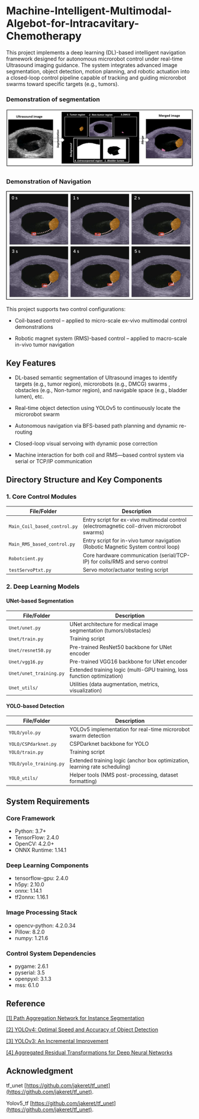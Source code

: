 # Machine-Intelligent-Multimodal-Algebot-for-Intracavitary-Chemotherapy

This project implements a deep learning (DL)-based intelligent navigation framework designed for autonomous microrobot control under real-time Ultrasound imaging guidance. The system integrates advanced image segmentation, object detection, motion planning, and robotic actuation into a closed-loop control pipeline capable of tracking and guiding microrobot swarms toward specific targets (e.g., tumors).                                    
  ### Demonstration of segmentation
   ![Demo of segmentation](Demonstration%20results/Demo%20of%20bladder%20tumor%20segmentation.png)
  ### Demonstration of Navigation
   ![Demo of Navigation](Demonstration%20results/Demo%20of%20microrobot%20swarm%20autonomous%20navigation%20to%20tumor%20regime.png)

This project supports two control configurations:

- Coil-based control – applied to micro-scale ex-vivo multimodal control demonstrations

- Robotic magnet system (RMS)-based control – applied to macro-scale in-vivo tumor navigation


## Key Features

- DL-based semantic segmentation of Ultrasound images to identify targets (e.g., tumor region), microrobots (e.g., DMCG) swarms , obstacles (e.g., Non-tumor region), and navigable space (e.g., bladder lumen), etc.

- Real-time object detection using YOLOv5 to continuously locate the microrobot swarm

- Autonomous navigation via BFS-based path planning and dynamic re-routing

- Closed-loop visual servoing with dynamic pose correction
  
- Machine interaction for both coil and RMS—based control system via serial or TCP/IP communication
## Directory Structure and Key Components

### 1. Core Control Modules

| File/Folder                  | Description                                                                                     |
|------------------------------|-------------------------------------------------------------------------------------------------|
| `Main_Coil_based_control.py` | Entry script for ex-vivo multimodal control (electromagnetic coil-driven microrobot swarms)     |
| `Main_RMS_based_control.py`  | Entry script for in-vivo tumor navigation (Robotic Magnetic System control loop)                |
| `Robotcient.py`              | Core hardware communication (serial/TCP-IP) for coils/RMS and servo control                    |
| `testServoPtxt.py`           | Servo motor/actuator testing script                                                            |

### 2. Deep Learning Models

#### UNet-based Segmentation

| File/Folder            | Description                                                                                     |
|------------------------|-------------------------------------------------------------------------------------------------|
| `Unet/unet.py`         | UNet architecture for medical image segmentation (tumors/obstacles)                            |
| `Unet/train.py`        | Training script                                     |
| `Unet/resnet50.py`     | Pre-trained ResNet50 backbone for UNet encoder                                                 |
| `Unet/vgg16.py`        | Pre-trained VGG16 backbone for UNet encoder                                                    |
| `Unet/unet_training.py`| Extended training logic (multi-GPU training, loss function optimization)                        |
| `Unet_utils/`          | Utilities (data augmentation, metrics, visualization)                                           |

#### YOLO-based Detection

| File/Folder            | Description                                                                                     |
|------------------------|-------------------------------------------------------------------------------------------------|
| `YOLO/yolo.py`         | YOLOv5 implementation for real-time microrobot swarm detection                                  |
| `YOLO/CSPdarknet.py`   | CSPDarknet backbone for YOLO                                                                    |
| `YOLO/train.py`        | Training script                                               |
| `YOLO/yolo_training.py`| Extended training logic (anchor box optimization, learning rate scheduling)                     |
| `YOLO_utils/`          | Helper tools (NMS post-processing, dataset formatting)                                          |


## System Requirements

  ### Core Framework 
  - Python: 3.7+ 
  - TensorFlow: 2.4.0 
  - OpenCV: 4.2.0+ 
  - ONNX Runtime: 1.14.1 
  ### Deep Learning Components
  - tensorflow-gpu: 2.4.0	
  - h5py: 2.10.0
  - onnx: 1.14.1
  - tf2onnx: 1.16.1
  ### Image Processing Stack
  - opencv-python: 4.2.0.34	
  - Pillow: 8.2.0
  - numpy: 1.21.6
  ### Control System Dependencies
  - pygame: 2.6.1     
  - pyserial: 3.5      
  - openpyxl: 3.1.3   
  - mss: 6.1.0

## Reference
[[1] Path Aggregation Network for Instance Segmentation](https://arxiv.org/abs/1803.01534)

[[2] YOLOv4: Optimal Speed and Accuracy of Object Detection](https://arxiv.org/abs/2004.10934)

[[3] YOLOv3: An Incremental Improvement](https://arxiv.org/abs/1804.02767)

[[4] Aggregated Residual Transformations for Deep Neural Networks](https://arxiv.org/abs/1611.05431)

## Acknowledgment
  tf_unet    [https://github.com/jakeret/tf_unet](https://github.com/jakeret/tf_unet).

  Yolov5_tf   [https://github.com/jakeret/tf_unet](https://github.com/jakeret/tf_unet).

    


